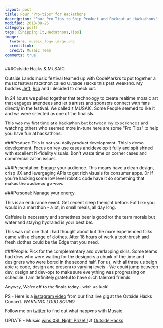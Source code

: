 ```yaml
---
layout: post
title: Four "Pro-tips" for Hackathons 
description: "Four Pro Tips to Ship Product and Rockout at Hackathons"
modified: 2013-08-26
category: posts
tags: [Shipping It,Hackathons,Tips]
image:
  feature: musaic_logo-large.png 
  creditlink: 
  credit: Musaic Team
comments: true  
---
```


###Outside Hacks & MUSAIC

Outside Lands music festival teamed up with CodeMarkrs to put together a music festival hackthon called Outside Hacks this past weekend. My buddies [Jeff](www.linkedin.com/in/jeffjv), [Rob](http://twitter.com/robcavin) and I decided to check out. 

In 24 hours we pulled together that technology to create realtime mosaic art that engages attendees and let's artists and sponsors connect with fans directly in the festival. We called it MUSAIC. Some People seemed to like it and we were selected as one of the finalists.

This was my first time at a hackathon but between my experiences and watching others who seemed more in-tune here are some "Pro Tips" to help you have fun at hackathons.

###Product: This is not you daily product development. 
This is demo development. Focus on key use cases and develop it fully and spit shined with excellent hi-fidelity visuals. Don't waste time on corner cases and commercialization issues. 

###Presentation: Engage your audience. 
This means  have a clean design, crisp UX and levergaging APIs to get rich visuals for consumer apps. Or If you're hacking some low level robotic code have it do something that makes the audience go wow.

###Personal: Manage your energy. 

This is an endurance event. Get decent sleep thenight before. Eat Like you would in a marathon - a lot, in small meals, all day long.

Caffeine is necessary and sometimes beer is good for the team morale
but water and staying hydrated is your best bet.

This was not one that i had thought about but the more experienced
folks came with a change of clothes. After 18 hours of work a toothbrush and fresh clothes could be the Edge that you need.

###People: Pick for the complementary and overlapping skills. 
Some teams had devs who were waiting for the designers a chunk of the time and designers who were bored in the second half. For us,  with all three us beign able to code, design and present to varying levels - We could jump between dev, design and dev-ops to make sure everything was progressing on schedule. I am definitely grateful to have such talented friends. 

Anyway, We're off to the finals today.. wish us luck! 

PS - Here is a [instagram video](http://instagram.com/p/cmq-vRTg87) from our first live gig at the Outside Hacks Concert. *WARNING: LOUD SOUND*

Follow me on [twitter](http://twitter.com/_sandeep) to find out what happens with Musaic. 

UPDATE - Musaic [wins OSL Night Prize!!!](http://www.hackerleague.org/hackathons/outside-hacks/wikipages/52022c05329b37fa19000030) at [Outside Hacks](http://twitter.com/outsidehacks)
